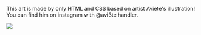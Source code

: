 This art is made by only HTML and CSS based on artist Aviete's illustration! You can find him on instagram with @avi3te handler.

![](baby-yoda.gif)
